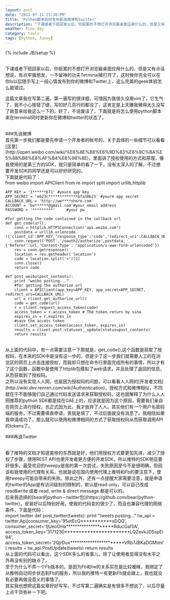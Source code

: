 ```yaml
---
layout: post
date: "2013-07-11 23:38:PM"
title: "Python脚本同时发布新浪微博和twitter"
description: "下课或者下班回家以后，你挺累的不想打开浏览器桌面应用什么的，但是又有点话想说，有点牢骚想发，一不留神的功夫Terminal被打开了，这时候你完全可以在你ls以后随手写上一段心情发布到你的微博和Twitter上，这么完美的geek体验怎么能错过。"
weather: Fine day
category: tools
tags: [Python, funny]
---
```

{% include JB/setup %}

<br>
下课或者下班回家以后，你挺累的不想打开浏览器桌面应用什么的，但是又有点话想说，有点牢骚想发，一不留神的功夫Terminal被打开了，这时候你完全可以在你ls以后随手写上一段心情发布到你的微博和Twitter上，这么完美的geek体验怎么能错过。

这篇文章我在写第二遍，第一遍写的很详细，可惜因为我很久没用vim了，它生气了，我不小心按错了键，写的好几百行的都没了，这肯定是上天嫌我懒得太久没写了故意来给我这么一下的，好了，不说废话了，下面就是将怎么使用python脚本来在terminal同时更新你在微博和twitter的状态了。

<br>
###先说微博

<br>
首先第一步我们都是要先申请一个开发者的帐号的，关于具体的一些细节可以看看[这里](http://open.weibo.com/wiki/%E6%8E%88%E6%9D%83%E6%9C%BA%E5%88%B6%E8%AF%B4%E6%98%8E)，里面讲了授权使用的方式和原理，像我使用的是第三方的SDK，就只是简单的看了一下，没有太深入的了解，不过想要开发SDK的同学还是可以好好研究的。

<br>
下面就是代码了：

<br>
	from weibo import APIClient
	from re import split
	import urllib,httplib
	 
	APP_KEY = '1******671' #youre app key 
	APP_SECRET = 'e623c*************bfa30b23' #youre app secret  
	CALLBACK_URL = 'http://ww****shore.com'
	ACCOUNT = 'bo******@gmail.com'#your email address
	PASSWORD = '*********'     #your pw
	       
	#for getting the code contained in the callback url
	def get_code(url):
		conn = httplib.HTTPSConnection('api.weibo.com')
		postdata = urllib.urlencode     ({'client_id':APP_KEY,'response_type':'code','redirect_uri':CALLBACK_URL,'action':'submit','userId':ACCOUNT,'passwd':PASSWORD,'isLoginSina':0,'from':'','regCallback':'','state':'','ticket':'','withOfficalFlag':0})
		conn.request('POST','/oauth2/authorize',postdata,{'Referer':url,'Content-Type': 'application/x-www-form-urlencoded'})
		res = conn.getresponse()
		location = res.getheader('location')
		code = location.split('=')[1]
		conn.close()
		return code
									     
	def post_weibo(post_contents):
	    print "weibo posting..."
	    #for getting the authorize url
	    client = APIClient(app_key=APP_KEY, app_secret=APP_SECRET, redirect_uri=CALLBACK_URL)
	    url = client.get_authorize_url()
	    code = get_code(url)
	    r = client.request_access_token(code)
	    access_token = r.access_token # The token return by sina
	    expires_in = r.expires_in 
	    #save the access token
	    client.set_access_token(access_token, expires_in)
	    results = client.post.statuses__update(status=post_contents)
	    return results

<br>
从上面的代码中，有一点需要注意一下那就是，get_code(),这个函数是获取了授权码，在本来的SDK中是没有这一步的，但是少了这一步我们就需要人工的在浏览区的网页上点击连接授权，而我却只想在命令行里面完成所有的事情，所以才有了这个函数，函数中是使用了httplib包模拟了web请求，并且处理了返回的信息，从而获取到了授权码。

<br>
之所以没有实现人人网，也是因为授权码的问题，可以看看人人网的[开发者文档](http://wiki.dev.renren.com/wiki/Authentication)，授权方式和微博相似，不同就在于不能够我们自己通过代码发送请求来获取授权码，这也就解释了为什么人人网推荐的python SDK都是挂在GAE上的，应该就是因为这个原因，需要我们亲自在网页上进行授权，也正式因为此，我才放弃了人人。其实他们有一个用户名密码端的服务，不过需要填表申请，表我是填了，不过后面就没有消息了，我相信如果我申请成功了，那么就可以使用和微博相同的方式了获取授权码从而获取调用API的tokens了。

<br>

###再说Twitter

<br>
看了推特的文档才知道美帝的东西就是好，他们用授权方式要更加先进，减少了授权了步骤，使用REST API也使开发者更方便的开发SDK，所以推特的SDK明显要好很多。最受欢迎的tweepy是我的第一次尝试，失败原因至今不是很明确，但因该和我使用的代理有关系，也就是说在国内使用代理上推特和Fb的要注意下，使用tweepy可能会带来的失败。除此之外，还有一点提醒大家需要注意，就是申请的twitter的App是有访问级别的限制的，默认是read only，可以自己改成 read&write 或者 read, write & direct message 都是可以的。

<br>
后来我选择的[bear的python－twitter包](https://github.com/bear/python-twitter)，安装好以后特别好用，使我的代码变的很少了，而且也兼容代理的网络条件，下面是代码：

<br>
	import twitter
	def post_twitter(tweets):
	    print "tweets posting..."
	    tw_api = twitter.Api(consumer_key='95otEcQ***********xDQQ',
			     consumer_secret='1jUeoOHa********************RducGal1iA',
			     access_token_key='3171230***********************LQZevkJD5spEi94',
			     access_token_secret='2QjrDux***********************VRb7JBKaDGMtmI')
	    results = tw_api.PostUpdate(tweets)
	    return results

<br>
从上面的代码可以看出，这个SDK多么的省事儿，除了让使用者显得没有水平之外再没有别的缺点了。
<br>
至于为什么不弄一个Fb版本的，是因为Fb和tw的关系实在是比较暧昧，我绑定了从推特自动同步状态到Fb的服务，所以我的推特一有更新Fb就会跟上，我也就没有必要再做没意义的事情了。

<br>
其实我也想把这篇文章好好写写，不过写第二遍确实是有很多不想说了，以后尽量上点干货弥补一下吧。
